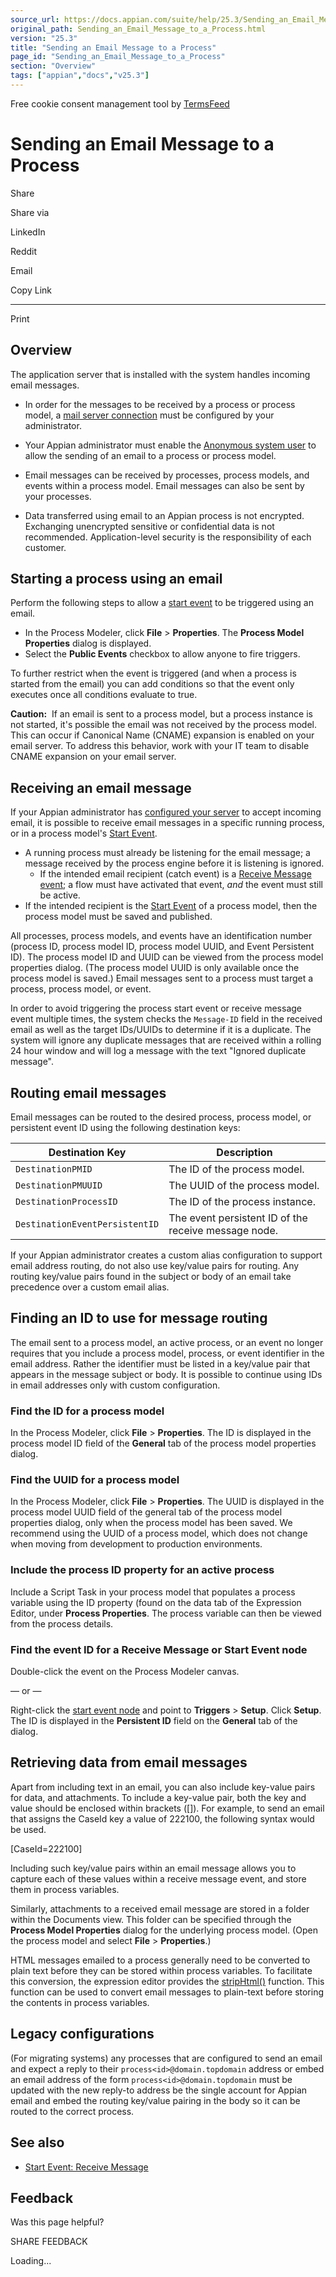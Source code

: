 ```yaml
---
source_url: https://docs.appian.com/suite/help/25.3/Sending_an_Email_Message_to_a_Process.html
original_path: Sending_an_Email_Message_to_a_Process.html
version: "25.3"
title: "Sending an Email Message to a Process"
page_id: "Sending_an_Email_Message_to_a_Process"
section: "Overview"
tags: ["appian","docs","v25.3"]
---
```



Free cookie consent management tool by [TermsFeed](https://www.termsfeed.com/)

# Sending an Email Message to a Process

Share

Share via

LinkedIn

Reddit

Email

Copy Link

* * *

Print

## Overview

The application server that is installed with the system handles incoming email messages.

-   In order for the messages to be received by a process or process model, a [mail server connection](Mail_Server_Setup.html) must be configured by your administrator.

-   Your Appian administrator must enable the [Anonymous system user](Anonymous_User.html) to allow the sending of an email to a process or process model.

-   Email messages can be received by processes, process models, and events within a process model. Email messages can also be sent by your processes.

-   Data transferred using email to an Appian process is not encrypted. Exchanging unencrypted sensitive or confidential data is not recommended. Application-level security is the responsibility of each customer.

## Starting a process using an email

Perform the following steps to allow a [start event](Start_Event.html) to be triggered using an email.

-   In the Process Modeler, click **File** > **Properties**. The **Process Model Properties** dialog is displayed.
-   Select the **Public Events** checkbox to allow anyone to fire triggers.

To further restrict when the event is triggered (and when a process is started from the email) you can add conditions so that the event only executes once all conditions evaluate to true.

**Caution:**  If an email is sent to a process model, but a process instance is not started, it's possible the email was not received by the process model. This can occur if Canonical Name (CNAME) expansion is enabled on your email server. To address this behavior, work with your IT team to disable CNAME expansion on your email server.

## Receiving an email message

If your Appian administrator has [configured your server](Mail_Server_Setup.html) to accept incoming email, it is possible to receive email messages in a specific running process, or in a process model's [Start Event](Start_Event.html).

-   A running process must already be listening for the email message; a message received by the process engine before it is listening is ignored.
    -   If the intended email recipient (catch event) is a [Receive Message event](Receive_Message_Event.html); a flow must have activated that event, _and_ the event must still be active.
-   If the intended recipient is the [Start Event](Start_Event.html) of a process model, then the process model must be saved and published.

All processes, process models, and events have an identification number (process ID, process model ID, process model UUID, and Event Persistent ID). The process model ID and UUID can be viewed from the process model properties dialog. (The process model UUID is only available once the process model is saved.) Email messages sent to a process must target a process, process model, or event.

In order to avoid triggering the process start event or receive message event multiple times, the system checks the `Message-ID` field in the received email as well as the target IDs/UUIDs to determine if it is a duplicate. The system will ignore any duplicate messages that are received within a rolling 24 hour window and will log a message with the text "Ignored duplicate message".

## Routing email messages

Email messages can be routed to the desired process, process model, or persistent event ID using the following destination keys:

| Destination Key | Description |
| --- | --- |
| `DestinationPMID` | The ID of the process model. |
| `DestinationPMUUID` | The UUID of the process model. |
| `DestinationProcessID` | The ID of the process instance. |
| `DestinationEventPersistentID` | The event persistent ID of the receive message node. |

If your Appian administrator creates a custom alias configuration to support email address routing, do not also use key/value pairs for routing. Any routing key/value pairs found in the subject or body of an email take precedence over a custom email alias.

## Finding an ID to use for message routing

The email sent to a process model, an active process, or an event no longer requires that you include a process model, process, or event identifier in the email address. Rather the identifier must be listed in a key/value pair that appears in the message subject or body. It is possible to continue using IDs in email addresses only with custom configuration.

### Find the ID for a process model

In the Process Modeler, click **File** > **Properties**. The ID is displayed in the process model ID field of the **General** tab of the process model properties dialog.

### Find the UUID for a process model

In the Process Modeler, click **File** > **Properties**. The UUID is displayed in the process model UUID field of the general tab of the process model properties dialog, only when the process model has been saved. We recommend using the UUID of a process model, which does not change when moving from development to production environments.

### Include the process ID property for an active process

Include a Script Task in your process model that populates a process variable using the ID property (found on the data tab of the Expression Editor, under **Process Properties**. The process variable can then be viewed from the process details.

### Find the event ID for a Receive Message or Start Event node

Double-click the event on the Process Modeler canvas.

— or —

Right-click the [start event node](Start_Event.html) and point to **Triggers** > **Setup**. Click **Setup**. The ID is displayed in the **Persistent ID** field on the **General** tab of the dialog.

## Retrieving data from email messages

Apart from including text in an email, you can also include key-value pairs for data, and attachments. To include a key-value pair, both the key and value should be enclosed within brackets (\[\]). For example, to send an email that assigns the CaseId key a value of 222100, the following syntax would be used.

 \[CaseId=222100\]

Including such key/value pairs within an email message allows you to capture each of these values within a receive message event, and store them in process variables.

Similarly, attachments to a received email message are stored in a folder within the Documents view. This folder can be specified through the **Process Model Properties** dialog for the underlying process model. (Open the process model and select **File** > **Properties**.)

HTML messages emailed to a process generally need to be converted to plain text before they can be stored within process variables. To facilitate this conversion, the expression editor provides the [stripHtml()](fnc_text_striphtml.html) function. This function can be used to convert email messages to plain-text before storing the contents in process variables.

## Legacy configurations

(For migrating systems) any processes that are configured to send an email and expect a reply to their `process<id>@domain.topdomain` address or embed an email address of the form `process<id>@domain.topdomain` must be updated with the new reply-to address be the single account for Appian email and embed the routing key/value pairing in the body so it can be routed to the correct process.

## See also

-   [Start Event: Receive Message](Receive_Message_Event.html)

## Feedback

Was this page helpful?

SHARE FEEDBACK

Loading...
